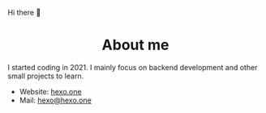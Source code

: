 Hi there 👋

<center><h1>About me</h1></center>
I started coding in 2021. I mainly focus on backend development and other small projects to learn.

- Website: [hexo.one](https://hexo.one)
- Mail: [hexo@hexo.one](mailto:hexo@hexo.one)
